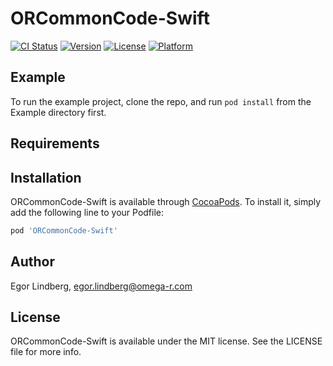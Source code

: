# ORCommonCode-Swift

[![CI Status](https://img.shields.io/travis/Egor%20Lindberg/ORCommonCode-Swift.svg?style=flat)](https://travis-ci.org/Egor%20Lindberg/ORCommonCode-Swift)
[![Version](https://img.shields.io/cocoapods/v/ORCommonCode-Swift.svg?style=flat)](https://cocoapods.org/pods/ORCommonCode-Swift)
[![License](https://img.shields.io/cocoapods/l/ORCommonCode-Swift.svg?style=flat)](https://cocoapods.org/pods/ORCommonCode-Swift)
[![Platform](https://img.shields.io/cocoapods/p/ORCommonCode-Swift.svg?style=flat)](https://cocoapods.org/pods/ORCommonCode-Swift)

## Example

To run the example project, clone the repo, and run `pod install` from the Example directory first.

## Requirements

## Installation

ORCommonCode-Swift is available through [CocoaPods](https://cocoapods.org). To install
it, simply add the following line to your Podfile:

```ruby
pod 'ORCommonCode-Swift'
```

## Author

Egor Lindberg, egor.lindberg@omega-r.com

## License

ORCommonCode-Swift is available under the MIT license. See the LICENSE file for more info.
